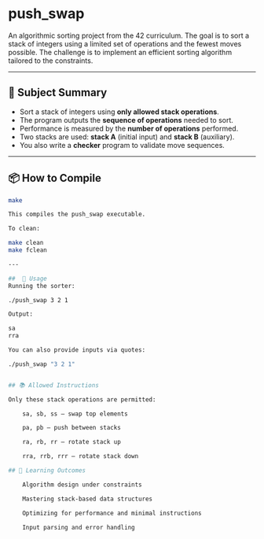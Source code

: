 # push_swap

An algorithmic sorting project from the 42 curriculum. The goal is to sort a stack of integers using a limited set of operations and the fewest moves possible. The challenge is to implement an efficient sorting algorithm tailored to the constraints.

---

## 📌 Subject Summary

- Sort a stack of integers using **only allowed stack operations**.
- The program outputs the **sequence of operations** needed to sort.
- Performance is measured by the **number of operations** performed.
- Two stacks are used: **stack A** (initial input) and **stack B** (auxiliary).
- You also write a **checker** program to validate move sequences.

---

## 📦 How to Compile

```bash
make

This compiles the push_swap executable.

To clean:

make clean
make fclean

---

##  🚀 Usage
Running the sorter:

./push_swap 3 2 1

Output:

sa
rra

You can also provide inputs via quotes:

./push_swap "3 2 1"


## 📚 Allowed Instructions

Only these stack operations are permitted:

    sa, sb, ss – swap top elements

    pa, pb – push between stacks

    ra, rb, rr – rotate stack up

    rra, rrb, rrr – rotate stack down

## 🧠 Learning Outcomes

    Algorithm design under constraints

    Mastering stack-based data structures

    Optimizing for performance and minimal instructions

    Input parsing and error handling
